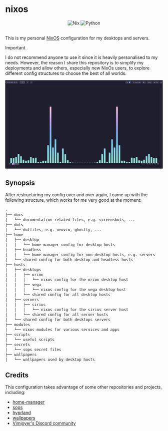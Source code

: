 # nixos

<div align="center">
    <img src="https://img.shields.io/badge/Uses-Flake-4c72bb?style=for-the-badge&logo=nixos" alt="Nix" />
    <img src="https://img.shields.io/badge/Desktop-Hyprland-00c0e5?style=for-the-badge&logo=hyprland" alt="Python" />
</div>

<br />

This is my personal [NixOS](https://nixos.org/) configuration for my desktops and servers.

> [!IMPORTANT]
> I do not recommend anyone to use it since it is heavily personalised to my needs. However, the reason I share this repository is to simplify my deployments and allow others, especially new NixOs users, to explore different config structures to choose the best of all worlds.

![Preview](./docs/preview.png)

## Synopsis

After restructuring my config over and over again, I came up with the following structure, which works for me very good at the moment:

```
.
├── docs
│   └── documentation-related files, e.g. screenshots, ...
├── dots
│   └── dotfiles, e.g. neovim, ghostty, ...
├── home
│   ├── desktop
│   │   └── home-manager config for desktop hosts
│   ├── headless
│   │   └── home-manager config for non-desktop hosts, e.g. servers
│   └── shared config for both desktop and headless hosts
├── hosts
│   ├── desktops
│   │   ├── orion
│   │   │   └── nixos config for the orion desktop host
│   │   ├── vega
│   │   │   └── nixos config for the vega desktop host
│   │   └── shared config for all desktop hosts
│   ├── servers
│   │   ├── sirius
│   │   │   └── nixos config for the sirius server host
│   │   └── shared config for all server hosts
│   └── shared config for both desktops servers
├── modules
│   └── nixos modules for various services and apps
├── scripts
│   └── useful scripts
├── secrets
│   └── sops secret files
├── wallpapers
│   └── wallpapers used by desktop hosts
```

## Credits

This configuration takes advantage of some other repositories and projects, including:

- [home-manager](https://github.com/nix-community/home-manager)
- [sops](https://github.com/Mic92/sops-nix)
- [hyprland](https://github.com/hyprwm/Hyprland)
- [wallpapers](./wallpapers/README.md)
- [Vimjoyer's Discord community](https://www.youtube.com/@vimjoyer)
